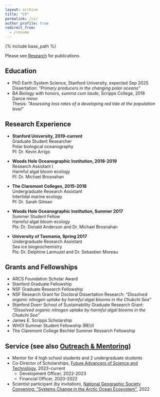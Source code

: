 ```yaml
---
layout: archive
title: "CV"
permalink: /cv/
author_profile: true
redirect_from:
  - /resume
---
```


{% include base_path %}

Please see [Research](https://slim8288.github.io/research) for publications 

## Education
* PhD Earth System Science, Stanford University, expected Sep 2025\
Dissertation: _"Primary producers in the changing polar oceans"_
* BA Biology with honors, _summa cum laude_, Scripps College, 2018 \
Dance minor \
Thesis: _"Assessing loss rates of a developing red tide at the population level"_

## Research Experience
* __Stanford University, 2019-current__ \
Graduate Student Researcher \
Polar biological oceanography \
PI: Dr. Kevin Arrigo 

* __Woods Hole Oceanographic Institution, 2018-2019__ \
Research Assistant I \
Harmful algal bloom ecology \
PI: Dr. Michael Brosnahan

* __The Claremont Colleges, 2015-2018__ \
Undergraduate Research Assistant \
Intertidal marine ecology \
PI: Dr. Sarah Gilman

* __Woods Hole Oceanographic Institution, Summer 2017__ \
Summer Student Fellow \
Harmful algal bloom ecology \
PIs: Dr. Donald Anderson and Dr. Michael Brosnahan

* __University of Tasmania, Spring 2017__ \
Undergraduate Research Assistant \
Sea ice biogeochemistry \
PIs: Dr. Delphine Lannuzel and Dr. Sebastien Moreau


## Grants and Fellowships
* ARCS Foundation Scholar Award
* Stanford Graduate Fellowship
* NSF Graduate Research Fellowship
* NSF Research Grant for Doctoral Dissertation Research: _“Dissolved organic nitrogen uptake by harmful algal blooms in the Chukchi Sea”_
* Stanford Doerr School of Sustainability Graduate Research Grant: _“Dissolved organic nitrogen uptake by harmful algal blooms in the Chukchi Sea”_
* James E. Scripps Scholarship
* WHOI Summer Student Fellowship (REU)
* The Claremont College Bechtel Summer Research Fellowship


## Service (see also [Outreach & Mentoring](https://slim8288.github.io/mentoring))
* Mentor for 4 high school students and 2 undergraduate students
* Co-Director of Scholarships, [Future Advancers of Science and Technology](https://www.fastprogram.org), 2023-current
  * Development Officer, 2022-2023
  * Financial Officer, 2020-2022
* Scientist participant (by invitation), [National Geographic Society Convening: "Systems Change in the Arctic Ocean Ecosystem"](https://www.nationalgeographic.com/environment/topic/perpetual-planet), 2022